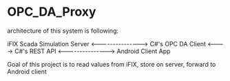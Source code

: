 # OPC_DA_Proxy

architecture of this system is following:

iFIX Scada Simulation Server <---------------> C#'s OPC DA Client <----> C#'s REST API <---------------> Android Client App

Goal of this project is to read values from iFIX, store on server, forward to Android client